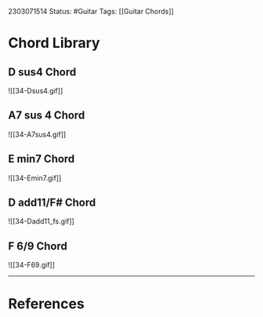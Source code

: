 2303071514
	Status: #Guitar
		Tags: [[Guitar Chords]]


# Chord Library

		
## D sus4 Chord


![[34-Dsus4.gif]]

## A7 sus 4 Chord

![[34-A7sus4.gif]]

## E min7 Chord

![[34-Emin7.gif]]


## D add11/F# Chord

![[34-Dadd11_fs.gif]]


## F 6/9 Chord

![[34-F69.gif]]

---
# References